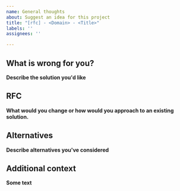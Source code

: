 ```yaml
---
name: General thoughts
about: Suggest an idea for this project
title: "[rfc] - <Domain> - <Title>"
labels: ''
assignees: ''

---
```


## What is wrong for you?
**Describe the solution you'd like**

## RFC
**What would you change or how would you approach to an existing solution.**

## Alternatives
**Describe alternatives you've considered**

## Additional context
**Some text**
